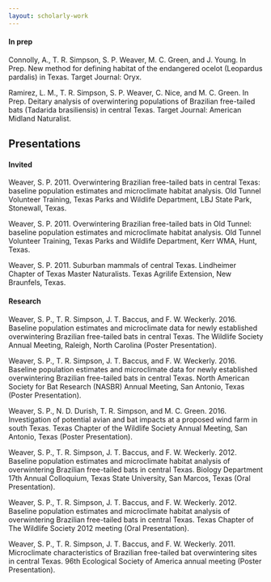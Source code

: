 ```yaml
---
layout: scholarly-work
---
```


<!-- # Scholarly Work

## Publications

**Weaver, S. P.**, M. R. J Forstner, and N. Durish. 2016. Geographic distribution: USA, Texas, Eastland Co.: *Hemidactylus tursicus* (Mediterranean Gecko). *Herpetological Review* 47:424.

**Weaver, S. P.**, T. R. Simpson, J. T. Baccus, and F. W. Weckerly. 2015. Baseline population estimates and microclimate data for newly established overwintering Brazilian free-tailed bat colonies in central Texas. *Southwestern Naturalist* 60(2-3): 151-157.

**Weaver, S. P.**, and F. W. Weckerly. 2011. Sex ratio estimates of Roosevelt elk using Bowden’s estimator. *California Fish and Game* 97(3):130-137. -->

#### In prep

Connolly, A., T. R. Simpson, S. P. Weaver, M. C. Green, and J. Young. In Prep. New method for defining habitat of the endangered ocelot (Leopardus pardalis) in Texas. Target Journal: Oryx.

Ramirez, L. M., T. R. Simpson, S. P. Weaver, C. Nice, and M. C. Green. In Prep. Deitary analysis of overwintering populations of Brazilian free-tailed bats (Tadarida brasiliensis) in central Texas. Target Journal: American Midland Naturalist. 

## Presentations

#### Invited

Weaver, S. P. 2011. Overwintering Brazilian free-tailed bats in central Texas: baseline population estimates and microclimate habitat analysis. Old Tunnel Volunteer Training, Texas Parks and Wildlife Department, LBJ State Park, Stonewall, Texas.

Weaver, S. P. 2011. Overwintering Brazilian free-tailed bats in Old Tunnel: baseline population estimates and microclimate habitat analysis. Old Tunnel Volunteer Training, Texas Parks and Wildlife Department, Kerr WMA, Hunt, Texas.

Weaver, S. P. 2011. Suburban mammals of central Texas. Lindheimer Chapter of Texas Master Naturalists. Texas Agrilife Extension, New Braunfels, Texas.

#### Research

Weaver, S. P., T. R. Simpson, J. T. Baccus, and F. W. Weckerly. 2016. Baseline population estimates and microclimate data for newly established overwintering Brazilian free-tailed bats in central Texas. The Wildlife Society Annual Meeting, Raleigh, North Carolina (Poster Presentation).

Weaver, S. P., T. R. Simpson, J. T. Baccus, and F. W. Weckerly. 2016. Baseline population estimates and microclimate data for newly established overwintering Brazilian free-tailed bats in central Texas. North American Society for Bat Research (NASBR) Annual Meeting, San Antonio, Texas (Poster Presentation).

Weaver, S. P., N. D. Durish, T. R. Simpson, and M. C. Green. 2016. Investigation of potential avian and bat impacts at a proposed wind farm in south Texas. Texas Chapter of the Wildlife Society Annual Meeting, San Antonio, Texas (Poster Presentation). 

Weaver, S. P., T. R. Simpson, J. T. Baccus, and F. W. Weckerly. 2012. Baseline population estimates and microclimate habitat analysis of overwintering Brazilian free-tailed bats in central Texas. Biology Department 17th Annual Colloquium, Texas State University, San Marcos, Texas (Oral Presentation).

Weaver, S. P., T. R. Simpson, J. T. Baccus, and F. W. Weckerly. 2012. Baseline population estimates and microclimate habitat analysis of overwintering Brazilian free-tailed bats in central Texas. Texas Chapter of The Wildlife Society 2012 meeting (Oral Presentation).

Weaver, S. P., T. R. Simpson, J. T. Baccus, and F. W. Weckerly. 2011. Microclimate characteristics of Brazilian free-tailed bat overwintering sites in central Texas. 96th Ecological Society of America annual meeting (Poster Presentation).


